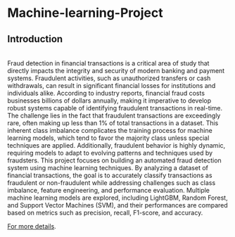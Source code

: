 # Machine-learning-Project

## Introduction
<br>Fraud detection in financial transactions is a critical area of study that directly impacts the integrity and security of modern banking and payment systems. Fraudulent activities, such as unauthorized transfers or cash withdrawals, can result in significant financial losses for institutions and individuals alike. According to industry reports, financial fraud costs businesses billions of dollars annually, making it imperative to develop robust systems capable of identifying fraudulent transactions in real-time.
The challenge lies in the fact that fraudulent transactions are exceedingly rare, often making up less than 1% of total transactions in a dataset. This inherent class imbalance complicates the training process for machine learning models, which tend to favor the majority class unless special techniques are applied. Additionally, fraudulent behavior is highly dynamic, requiring models to adapt to evolving patterns and techniques used by fraudsters.
This project focuses on building an automated fraud detection system using machine learning techniques. By analyzing a dataset of financial transactions, the goal is to accurately classify transactions as fraudulent or non-fraudulent while addressing challenges such as class imbalance, feature engineering, and performance evaluation. Multiple machine learning models are explored, including LightGBM, Random Forest, and Support Vector Machines (SVM), and their performances are compared based on metrics such as precision, recall, F1-score, and accuracy.
<br>

[For more details]([https://www.example.com "Visit Example.com](https://1drv.ms/w/c/da4f5fe3b76c6d59/EXDKqNuFBOxMlwfBAoTecdQBYhQslhwhtQjunXdKAC3bRA?e=2LKSKk](https://1drv.ms/w/c/da4f5fe3b76c6d59/EXDKqNuFBOxMlwfBAoTecdQBYhQslhwhtQjunXdKAC3bRA?e=2LKSKk)").
